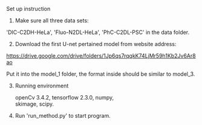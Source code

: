 Set up instruction 

1. Make sure all three data sets:
 
'DIC-C2DH-HeLa', 'Fluo-N2DL-HeLa', 'PhC-C2DL-PSC'  in the data folder.


2. Download the first U-net pertained model from website address:

 https://drive.google.com/drive/folders/1Jp6qs7rqqkK74LjMr59h1Kb2Jv6Ar8ao
 
Put it into the model_1 folder, the format inside should be similar to model_3.


3. Running environment

   openCv 3.4.2, 
   tensorflow 2.3.0, 
   numpy,  
   skimage, 
   scipy.

4. Run 'run_method.py' to start program.
